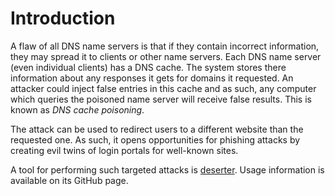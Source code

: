 # Introduction
A flaw of all DNS name servers is that if they contain incorrect information, they may spread it to clients or other name servers. Each DNS name server (even individual clients) has a DNS cache. The system stores there information about any responses it gets for domains it requested. An attacker could inject false entries in this cache and as such, any computer which queries the poisoned name server will receive false results. This is known as *DNS cache poisoning*. 

The attack can be used to redirect users to a different website than the requested one. As such, it opens opportunities for phishing attacks by creating evil twins of login portals for well-known sites.

A tool for performing such targeted attacks is [deserter](https://github.com/cr0mll/deserter). Usage information is available on its GitHub page.